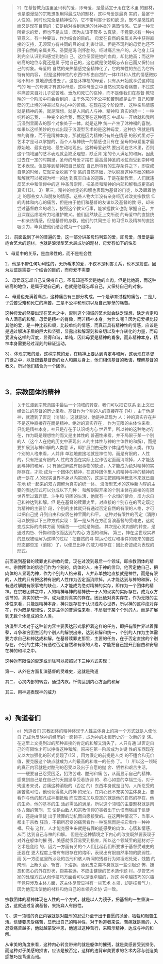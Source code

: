 <blockquote data-pid="20Z6698b">2）在基督教范围⾥圣玛利的爱，即⺟爱，是最适宜于⽤在艺术⾥ 的题材，也是浪漫型的宗教想象⽤得最成功的题材。这种⺟爱是最真 实的，最富于⼈性的，同时也完全是精神性的，它不带利害计较和欲 念，既不是感性的⽽⼜是现在⽬前的：它是绝对得到满⾜的沐神福的 亲热情感。它是⼀种⽆所希求的爱，但也不是友谊，因为友谊不管多 么真挚，毕竟要求有⼀种内容意义，有⼀种要旨，作为结合的⽬的。 ⺟爱在⾃然的亲属关系中获得直接的⽀持，⽆须双⽅有共同的⽬的或 利害计较。但是圣玛利的⺟爱也还不限于⾃然的亲属关系。圣婴是玛 利怀胎的，经过痛苦⽣产的，从他⾝上玛利完全认识到和感觉到她⾃ ⼰。这位圣婴是她的⾎⾁，却⽐她⾼；⽽这种较⾼的地位毕竟还是属 于她⾃⼰的，这也就是使她既忘去⾃⼰⽽⼜保持⾃⼰的对象。⺟爱的 ⾃然的亲热情感完全精神化了，它的神性的东⻄为它所特有的内容， 但是这种神性的东⻄中却由⾃然的⼀体(12)和⼈性的情感微妙地不知不 觉地渗透进去了。这是沐神福的⺟爱，只有从开始就享受这种福⽓的 唯⼀的⺟亲才有这种⺟爱。这种⺟爱之中当然也夹杂着痛苦，不过这 种痛苦来⾃对⼉⼦受苦难、垂危和死亡的哀悼，⽽不是像我们在基督 教较晚的⼀个阶段中将会看到的，由于外来的不公平和苦刑或是由于 ⾃⼰和罪孽的⽆⽌境的冲突以及内⼼中的苦痛。在现在这个阶段⾥， 这种亲热情感就是精神的美，就是理想，就是⼈间的⼈与神、精神和 真实的统⼀：⼀种纯粹的忘我，⼀种完全的舍我，⽽这我在这种遗忘 中却从⼀开始就和我所沉浸到⾥⾯去的那个对象处于⼀体，就是这种 统⼀产⽣了沐神福的喜悦。 如果以这样美妙的⽅式出现于浪漫型艺术的是这种⺟爱，这种仿 佛就是精神的肖像，⽽不是精神本⾝，那就是因为精神只有处在情感 的形式⾥对于艺术才是可以掌握的，⽽个⼈与神统⼀的情感也只有在 圣⺟的⺟爱⾥才最原始地、最实在地、最⽣动地现出。这种⺟爱必然 要出现在艺术⾥，否则这个领域⾥的艺术表现就会缺乏理想，缺乏肯 定的令⼈满⾜的和解。因此过去在⼀定的时期⾥，圣⺟的⺟爱才摆在 最⾼最神圣的地位⽽受到崇拜和艺术表现。但是等到精神把⾃⼰放在 ⾃⼰所特有的⽣存条件之下，即变成⾃觉的时候，它就完全脱离了情 感的⾃然基础，所以脱离这种基础的精神和解就可以被视为唯⼀的达 到真实⾃由的道路，于是在新教⾥，⼈们就违反艺术中和信仰中的这 种圣⺟崇拜，把圣灵和精神的内部和解看成更⾼的真实(13)。 3）第三，精神的肯定的和解也表现为基督的门徒，以及跟着他⾛ 的那些⼥⼈和朋友的情感。这些⼈物⼤半没有亲⾝经历过改变宗教信 仰的⾁体和内⼼的痛苦，但是由于他们和基督的友谊以及基督的教 导，却亲尝过基督教义的艰苦，按照这个教义⾏事，能掌握教义也能 掌握⾃⼰，并且深谋远虑地有⼒地维护教义。他们固然缺乏上⽂所说 的⺟爱中的直接统⼀和亲热情感，但是基督的⾝教，他们的共同⽣活 的习惯以及精神的直接吸引⼒，毕竟使他们结合成为⼀个团体。 </blockquote><p data-pid="4--HNiD4">2）、前面说到了神的普遍的爱，这一部分讲圣母玛利亚的爱，即母爱，母爱是最适合艺术的题材，也就是浪漫型艺术最成功的题材，母爱有如下的性质</p><p data-pid="E_U1SR9K">1、母爱中的关系，是血缘性的，而不是社会性</p><p data-pid="_1jx9hFS">2、他是不带任何功利性的，无所希求的爱，不仅不是利害关系，也不是友谊，因为友谊是需要一个结合的目的，而母爱不需要</p><p data-pid="xo02ib65">3、母爱既忘却自己又保持自己，圣母知道圣婴是她的血肉，但是比她高，而这种较高的地位，是属于她自己的，也就是他既忘却自己，又保持自己的对象。</p><p data-pid="3taq8YWO">4、母爱也充满着痛苦，这种痛苦有三部分构成，一个是孕育过程的痛苦，二是儿子受苦受难和死亡的痛苦，三是不公平和刑罚以及自己罪孽的痛苦。</p><p data-pid="wdqAD78w">这种母爱必然要出现在艺术之中，否则这个领域的艺术就会缺乏理想，缺乏肯定和令人满意的和解。母爱是精神的肖像，而非精神本身。为什么呢？因为母爱相比较其他的爱，是一种比较和顺，比较单纯的情感，而真正具有精神性的情感，应该是是通过解决矛盾的巨大和坚强，显露出和解深刻和亲切以及中介转化的力量，而母爱没有这样的深度，显得和谐，单纯，因此母爱是精神的肖像，而非精神本身，精神本身需要经过深刻的辩证运动。</p><p data-pid="AmbeedYI">3）、体现宗教的爱。这种宗教的爱，在精神上要达到肯定与和解，这表现在基督门徒之中，以及跟着基督走的女人和朋友身上，他们相信基督的教诲，理解基督的教义，所以他们结合为一个团体。</p><p><br></p><h2>3．宗教团体的精神</h2><blockquote data-pid="iLZ0JCET">关于过渡到宗教范围中最后⼀个领域的转变，我们可以把它联系 到上⽂已经谈过的基督的历史来看。基督作为个别的⼈的直接存在 (14) ，由于他是神，就遭到了否定（消除），这就是说，他是神显现为 ⼈：神的真实存在并不是这种直接存在⽽是精神。绝对的真实存在， 作为⽆限的主体性来看，只能是精神本⾝，神只是存在于认识或内⼼ 世界⾥，所以神的这种绝对存在，作为既是理想性的⽽⼜是主体性的 普遍性来看，并不局限于某⼀个别的⼈（这个⼈在他的历史中表现出 ⼈的主体性与神的主体性的和解），⽽是要扩展到与神和解的⼈类意 识，即扩展到由⽆数个体组成的全⼈类。作为个别的⼈格来看，⼈并⾮ 单独地直接地就是神性的，⽽是有限的，⼈性的，只有把这有限的⼈ 性的⽅⾯在实际上定作否定⾯⽽消除掉，⼈才能达到与神的和解。只 有通过解脱有限事物的缺点，⼈才能成为绝对精神的实际存在，才能 成为⼀个团体的精神，在这种团体⾥⼈的精神与神的精神的统⼀是在 ⼈的现实世界本⾝以内实现的，这是把按照精神概念本来就已⾃在地 统⼀起来的双⽅调解为真实的统⼀体。 浪漫型艺术的这种新内容的主要的表达形式可以分成以下⼏种： 和解割裂开来的个别主体在直接的有限世界⾥过着罪孽、⽃争和 穷困的⽣活，他就有⼀个永恒的使命，须⼒求⾃⼰和神达到和解。但 是在基督的赎罪史⾥，对直接的个别存在的否定既定为精神的主要阶 段，个别的主体就只有通过否定⾃然的有限的⼈格，才可以把⾃⼰提 升到⾃由和安居在神⾥⾯的和平。 这种对有限性的否定（消除）可以按照以下三种⽅式实现： 第⼀是从外在⽅⾯复演基督的受难史，这就变成实际的⾁体⽅⾯ 的痛苦——也就是殉道。 其次是⼼灵内部的转变，是通过内咎、忏悔和悛改⽽达到的内⼼ ⽅⾯的和解。 第三，神在尘世现实界的显现被理解为这样的过程：把⾃然的寻 常运动过程和事件的原来的⾃然形态都否定（消除）了，以便显出神 的威⼒和存在：因此奇迹成为表现的形式。 </blockquote><p data-pid="9D65I2LG">前面说到基督的赎罪史和宗教的爱，现在过渡到最后一个领域，即宗教团体的精神。宗教团体的信徒们作为个别的，肉体的人，由于神的信仰，他否定他自己，把肉体的人显现为神，作为个别的人格来看，人并非单独地直接就是神性，而是有限的，人性的只有把这种有限的人性作为否定面消除掉，人才能达到与神的和解，只有通过解脱有限事物的缺点，人才能成为绝对精神的实存，即作为一个团体的精神。在宗教团体之中，人的精神与神的精神统一于人的现实的实际存在，成为双方调节的，真实的统一体，成为绝对真实的存在。因此绝对真实存在，作为无限的主体性来看，只能是精神本身，神只是存在于认识或内心世界，所以神的这种绝对存在，作为既是理想性，又是主体的普遍性来看，不局限于某个个别的人，而是扩展到无数个体组成的全人类。</p><p data-pid="o9P-ZYLc">浪漫型艺术对于这种新内容主要表达形式承担着这样的任务，即把有限世界过着罪孽，斗争和穷困生活的个别人的解脱出来，达到和解和统一，个别的人作为主体需要力求自己和神达成和解，在基督赎罪史那里，主要的任务，在于否定直接的个别存在，个别的主体只有通过否定自然和有限的人格，才能把自己提升到自由和安居在神的和平之中。</p><p data-pid="y0I07bLe">这种对有限性的否定或消除可以按照以下三种方式实现：</p><p data-pid="t9MPEQxu">第一、从外在方面复演基督的受难史，这就是殉道</p><p data-pid="s4ploOXX">其二、心灵内部的转变，通过内疚，忏悔达到内心方面的和解</p><p data-pid="O57W2QuT">其三、用神迹表现神的威力</p><p><br></p><h2>a）殉道者们</h2><blockquote data-pid="PHeuYDcZ">a）殉道者们 宗教团体的精神体现于⼈性主体⾝上的第⼀个⽅式就是⼈使他⾃ ⼰成为反映神的经历的⼀⾯镜⼦，成为神的永恒历史的⼀次新的复 演。在这⾥上⽂提到过的那种直接的肯定的和解⼜消失了，⼈只有通 过否定⾃⼰的有限性才可以挣得这种和解。原来在第⼀阶段成为关键 性的东⻄现在⼜以⼤加强化的形式复现了(15) ，因为假定的前提是⼈类 的不适合和⽆价值，要克服这个缺点就成为⼈的最⾼的和唯⼀的任务 了。 1）所以这⼀领域的真正内容就是对酷刑的忍受以及出于⾃愿的抛 舍、牺牲和艰苦⽣活，——硬要⾃⼰忍受困乏，招致苦难、酷刑和痛 苦，从⽽显⽰⾃⼰的精神，感觉到⾃⼰是在⾃⼰的天国⾥享受着协调 的、称⼼如意的幸福⽣活。对于殉道者来说，苦痛这种消极的（否定 的）东⻄本⾝就是⽬的，⼈所忍受的痛苦愈可怕，他也获得愈⼤的神 的光荣。在内⼼还不充实的主体⾝上，要看作与他的超凡成神相抵触 ⽽应⾸先加以否定的就是他的⾃然的存在，他的⽣命，他的基本的⽣ 活必需品的满⾜。所以这个领域的主要题材就是⾁体⽅⾯的苦刑，⽆ 论是由敌⼈和宗教信仰迫害者出于仇恨⽽强加于信徒的，还是由信徒 出于赎罪的动机⽽⾃愿接受的。在这两种情况下，当事⼈都出于宗教 狂热，不把所忍受的痛苦看作⼀种冤屈⽽是把它看作⼀种神福。只有 这样，⼈才能克服⽣来就是有罪的能感受的⾁体、⼼肠和情感，从⽽ 达到⾃⼰与神的和解。 但是在这种情境之下内⼼的改变既然要表现于对外在躯体的摧 残，美感就很容易受到损害，所以这个领域⾥的题材对于艺术是危险 的，因为⼀⽅⾯有关的个⼈们⽐起我们所要求于基督受难史的还要在 更⼤程度上带有有限存在的烙印，表现出有限⾃然事物的脆弱性，⽽ 另⼀⽅⾯这⾥所涉及的苦刑和骇⼈听闻的残暴⾏为如凌迟处死，残酷 的⾁刑、上断头台、斩⾸、下油锅、活剥⽪之类本⾝就是⼀些引起恐 怖、嫌恶和恶⼼的外在形状，距美甚远，不应由健康的艺术选作题 材。尽管艺术家的处理⽅式从创作技巧⽅⾯看可以是很卓越的，对这 种卓越技巧的兴趣毕竟只涉及主体⽅⾯，这主体尽管显得有⼀些艺术 本领，却是枉费⽓⼒，因为他⽆法使他的材料和他⾃⼰的本领完全协 调⼀致。 </blockquote><p data-pid="hqOPFSHz">宗教团体的精神体现在人性的一个方式，就是以人为镜子，把基督的一生重演一边，这就通过复演基督，来扬弃人有限性。</p><p data-pid="_FqWj9sH">1）、这一领域的真正内容就是对酷刑的忍受乃至于出于自愿的抛舍，牺牲和艰苦生活。信徒要忍受痛苦，显示出自己的精神性，对于殉道者来说，苦痛就是目的，人忍受痛苦越多，他就越蒙受神恩，他通过这种苦行，来昭示精神，达成与神的和解。</p><p data-pid="o3FVUKhJ">从审美的角度来看，这种内心转变带来的就是躯体的摧残，就是美感要受到损伤。而这种对于美感的损害，应该是被否定，这样的违背审美要求的艺术内容与创造美感技巧是背道而驰。</p><p></p>